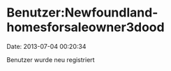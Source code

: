 Benutzer:Newfoundland-homesforsaleowner3dood
============================================

Date: 2013-07-04 00:20:34

Benutzer wurde neu registriert
